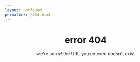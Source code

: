 ```yaml
---
layout: notfound
permalink: /404.html
---
```


<header id="pageNotFound">
  <h1>error <b>404</b></h1>
  <p>we're sorry! the URL you entered doesn't exist</p>
</header>
